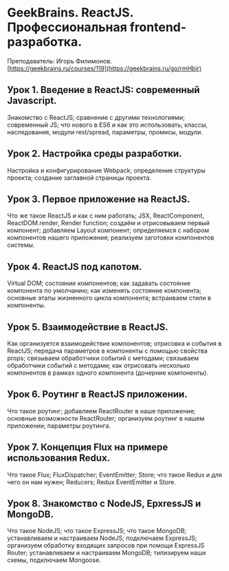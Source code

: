 # GeekBrains. ReactJS. Профессиональная frontend-разработка.
Преподаватель: Игорь Филимонов.
<br>[https://geekbrains.ru/courses/119](https://geekbrains.ru/go/rmHbir)

## Урок 1. Введение в ReactJS: современный Javascript.
Знакомство с ReactJS; сравнение с другими технологиями; современный JS; что нового в ES6 и как это использовать; классы, наследования, модули rest/spread, параметры, промисы, модули.

## Урок 2. Настройка среды разработки.
Настройка и конфигурирование Webpack; определение структуры проекта; создание заглавной страницы проекта.

## Урок 3. Первое приложение на ReactJS.
Что же такое ReactJS и как с ним работать; JSX, ReactComponent, ReactDOM.render, Render function; создаём и отрисовываем первый компонент; добавляем Layout компонент; определяемся с набором компонентов нашего приложения; реализуем заготовки компонентов системы.

## Урок 4. ReactJS под капотом.
Virtual DOM; состояние компонентов; как задавать состояние компонента по умолчанию; как изменять состояние компонента; основные этапы жизненного цикла компонента; встраиваем стили в компоненты.

## Урок 5. Взаимодействие в ReactJS.
Как организуется взаимодействие компонентов; отрисовка и события в ReactJS; передача параметров в компоненты с помощью свойства props; связываем обработчики событий с методами; связываем обработчики событий с методами; как отрисовать несколько компонентов в рамках одного компонента (дочерние компоненты).

## Урок 6. Роутинг в ReactJS приложении.
Что такое роутинг; добавляем ReactRouter в наше приложение; основные возможности ReactRouter; организуем роутинг в нашем приложении; параметры роутинга.

## Урок 7. Концепция Flux на примере использования Redux.
Что такое Flux; FluxDispatcher; EventEmitter; Store; что такое Redux и для чего он нам нужен; Reducers; Redux EventEmitter и Store.

## Урок 8. Знакомство с NodeJS, EpxressJS и MongoDB.
Что такое NodeJS; что такое ExpressJS; что такое MongoDB; устанавливаем и настраиваем NodeJS; подключаем ExpressJS; организуем обработку входящих запросов при помощи ExpressJS Router; устанавливаем и настраиваем MongoDB; типизируем наши схемы, подключаем Mongoose.